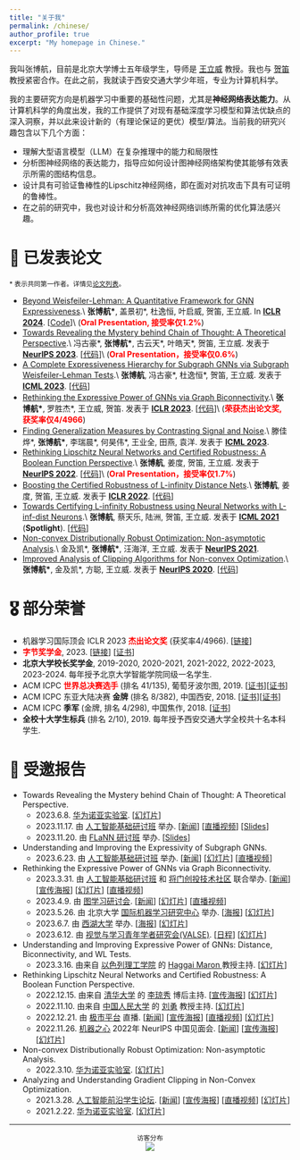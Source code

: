 ```yaml
---
title: "关于我"
permalink: /chinese/
author_profile: true
excerpt: "My homepage in Chinese."
---
```


我叫张博航，目前是北京大学博士五年级学生，导师是 [王立威](http://www.liweiwang-pku.com/) 教授。我也与 [贺笛](dihe-pku.github.io/) 教授紧密合作。在此之前，我就读于西安交通大学少年班，专业为计算机科学。

我的主要研究方向是机器学习中重要的基础性问题，尤其是**神经网络表达能力**。从计算机科学的角度出发，我的工作提供了对现有基础深度学习模型和算法优缺点的深入洞察，并以此来设计新的（有理论保证的更优）模型/算法。当前我的研究兴趣包含以下几个方面：

* 理解大型语言模型（LLM）在复杂推理中的能力和局限性
* 分析图神经网络的表达能力，指导应如何设计图神经网络架构使其能够有效表示所需的图结构信息。
* 设计具有可验证鲁棒性的Lipschitz神经网络，即在面对对抗攻击下具有可证明的鲁棒性。
* 在之前的研究中，我也对设计和分析高效神经网络训练所需的优化算法感兴趣。


📝 已发表论文
======
<sub>\* 表示共同第一作者。详情见[论文列表](/publications/)。</sub>

* [Beyond Weisfeiler-Lehman: A Quantitative Framework for GNN Expressiveness](https://arxiv.org/abs/2401.08514).\\
**张博航\***, 盖景初\*, 杜逸恒, 叶启威, 贺笛, 王立威. In [**ICLR 2024**](https://iclr.cc//Conferences/2024). \[[Code](https://github.com/subgraph23/homomorphism-expressivity)\]\\
(**<font color=red>Oral Presentation, 接受率仅1.2%</font>**)
* [Towards Revealing the Mystery behind Chain of Thought: A Theoretical Perspective](https://arxiv.org/abs/2305.15408).\\
冯古豪\*, **张博航\***, 古云天\*, 叶皓天\*, 贺笛, 王立威. 发表于 [**NeurIPS 2023**](https://nips.cc//Conferences/2023). \[[代码](https://github.com/guyuntian/CoT\_benchmark)\]\\
(**<font color=red>Oral Presentation，接受率仅0.6%</font>**)
* [A Complete Expressiveness Hierarchy for Subgraph GNNs via Subgraph Weisfeiler-Lehman Tests](https://arxiv.org/abs/2302.07090).\\
**张博航**, 冯古豪\*, 杜逸恒\*, 贺笛, 王立威. 发表于 [**ICML 2023**](https://icml.cc//Conferences/2023). \[[代码](https://github.com/subgraph23/SWL)\]
* [Rethinking the Expressive Power of GNNs via Graph Biconnectivity](https://arxiv.org/abs/2301.09505).\\
**张博航\***, 罗胜杰\*, 王立威, 贺笛. 发表于 [**ICLR 2023**](https://iclr.cc//Conferences/2023). \[[代码](https://github.com/lsj2408/Graphormer-GD)\]\\
(**<font color=red>荣获杰出论文奖, 获奖率仅4/4966</font>**)
* [Finding Generalization Measures by Contrasting Signal and Noise](https://proceedings.mlr.press/v202/teng23a/teng23a.pdf).\\
滕佳烨\*, **张博航\***, 李瑞晨\*, 何昊伟\*, 王业全, 田燕, 袁洋. 发表于 [**ICML 2023**](https://icml.cc//Conferences/2023).
* [Rethinking Lipschitz Neural Networks and Certified Robustness: A Boolean Function Perspective](https://arxiv.org/abs/2210.01787).\\
**张博航**, 姜度, 贺笛, 王立威. 发表于 [**NeurIPS 2022**](https://nips.cc/Conferences/2022). \[[代码](https://github.com/zbh2047/SortNet)\]\\
(**<font color=red>Oral Presentation，接受率仅1.7%</font>**)
* [Boosting the Certified Robustness of L-infinity Distance Nets](https://arxiv.org/abs/2110.06850).\\
**张博航**, 姜度, 贺笛, 王立威. 发表于 [**ICLR 2022**](https://iclr.cc/Conferences/2022). \[[代码](https://github.com/zbh2047/L_inf-dist-net-v2)\]
* [Towards Certifying L-infinity Robustness using Neural Networks with L-inf-dist Neurons](https://arxiv.org/abs/2102.05363).\\
**张博航**, 蔡天乐, 陆洲, 贺笛, 王立威. 发表于 [**ICML 2021**](https://icml.cc/Conferences/2021)  (**Spotlight**). \[[代码](https://github.com/zbh2047/L_inf-dist-net)\]
* [Non-convex Distributionally Robust Optimization: Non-asymptotic Analysis](https://arxiv.org/abs/2110.12459).\\
金及凯\*, **张博航\***, 汪海洋, 王立威. 发表于 [**NeurIPS 2021**](https://nips.cc/Conferences/2021).
* [Improved Analysis of Clipping Algorithms for Non-convex Optimization](https://arxiv.org/abs/2010.02519).\\
**张博航\***, 金及凯\*, 方聪, 王立威. 发表于 [**NeurIPS 2020**](https://nips.cc/Conferences/2020). \[[代码](https://github.com/zbh2047/clipping-algorithms)\]

🎖 部分荣誉
======
* 机器学习国际顶会 ICLR 2023 **<font color=red>杰出论文奖</font>** (获奖率4/4966). \[[链接](https://blog.iclr.cc/2023/03/21/announcing-the-iclr-2023-outstanding-paper-award-recipients/)\] 
* **<font color=red>字节奖学金</font>**, 2023.  \[[链接](https://ur.bytedance.com/scholarship)\] \[[证书](/files/bytedance_scholarship.jpg)\]
* **北京大学校长奖学金**, 2019-2020, 2020-2021, 2021-2022, 2022-2023, 2023-2024. 每年授予北京大学智能学院同级一名学生.
* ACM ICPC **<font color=red>世界总决赛选手</font>** (排名 41/135), 葡萄牙波尔图, 2019. \[[证书](/files/WorldFinalCertificate.pdf)\]\[[证书](/files/WorldFinalCertificateIndividual.pdf)\]
* ACM ICPC 东亚大陆决赛 **金牌** (排名 8/382), 中国西安, 2018. \[[证书](/files/ECFinalCertificateTeam.pdf)\]\[[证书](/files/ECFinalCertificate.pdf)\]
* ACM ICPC **季军** (金牌, 排名 4/298), 中国焦作, 2018. \[[证书](/files/JiaozuoCertificate.pdf)\]
* **全校十大学生标兵** (排名 2/10), 2019. 每年授予西安交通大学全校共十名本科学生.

💬 受邀报告
======
* Towards Revealing the Mystery behind Chain of Thought: A Theoretical Perspective.
  * 2023.6.8. [华为诺亚实验室](https://noahlab.com.hk/#/home). \[[幻灯片](/files/CoT_Slides.pdf)\] 
  * 2023.11.17. 由 [人工智能基础研讨班](https://www.tengjiaye.com/seminar.html) 举办. \[[新闻](https://mp.weixin.qq.com/s/e4-OUD3Cu3fzOeTxx6McgQ)\] \[[直播视频]( https://www.bilibili.com/video/BV1c34y1w7ZW/?spm_id_from=333.337.search-card.all.click&vd_source=179a815a9dd528a94cf613842a0ec9f1)\] \[[Slides](/files/CoT_Slides.pdf)\] 
  * 2023.11.20. 由 [FLaNN 研讨班](https://flann.super.site/) 举办. \[[Slides](/files/CoT_Slides.pdf)\] 
* Understanding and Improving the Expressivity of Subgraph GNNs.
  * 2023.6.23. 由 [人工智能基础研讨班](https://www.tengjiaye.com/seminar.html) 举办. \[[新闻](https://mp.weixin.qq.com/s/YWJjbyzDPtKdFEDDyPE_NA)\] \[[幻灯片](/files/Subgraph_GNN_Slides.pdf)\] \[[直播视频](https://www.bilibili.com/video/BV1gk4y1u722/?spm_id_from=333.999.0.0&vd_source=179a815a9dd528a94cf613842a0ec9f1)\]
* Rethinking the Expressive Power of GNNs via Graph Biconnectivity.
  * 2023.3.31. 由 [人工智能基础研讨班](https://www.tengjiaye.com/seminar.html) 和 [将门创投技术社区](https://www.techbeat.net/) 联合举办. \[[新闻](https://mp.weixin.qq.com/s/3BRwICsdcp_8PI1wAADUJQ)\] \[[宣传海报](/files/Jiangmen.png)\] \[[幻灯片](/files/GNN_Slides_ICLR.pdf)\] \[[直播视频](https://www.bilibili.com/video/BV1WN411N7JY/?spm_id_from=pageDriver&vd_source=179a815a9dd528a94cf613842a0ec9f1)\]
  * 2023.4.9. 由 [图学习研讨会](https://mp.weixin.qq.com/s/Q8Z1iQOJUyC6Tfxq2WIuLg). \[[新闻](https://mp.weixin.qq.com/s/Q8Z1iQOJUyC6Tfxq2WIuLg)\] \[[幻灯片](/files/GNN_Slides_ICLR.pdf)\] \[[直播视频](https://www.bilibili.com/video/BV1X24y1w7zw/?spm_id_from=333.999.0.0&vd_source=179a815a9dd528a94cf613842a0ec9f1)\]
  * 2023.5.26. 由 北京大学 [国际机器学习研究中心](https://cmlr.pku.edu.cn/) 举办. \[[海报](/files/CMLR.jpg)\] [[幻灯片](/files/GNN_Slides_ICLR.pdf)\] 
  * 2023.6.7. 由 [西湖大学](https://en.westlake.edu.cn/) 举办. \[[海报](/files/WestLake.jpg)\] \[[幻灯片](/files/GNN_Slides_ICLR.pdf)\] 
  * 2023.6.12. 由 [视觉与学习青年学者研究会(VALSE)](http://valser.org/). \[[日程](http://valser.org/2023/#/program)\] \[[幻灯片](/files/GNN_VALSE_Slides.pdf)\] 
* Understanding and Improving Expressive Power of GNNs: Distance, Biconnectivity, and WL Tests.
  * 2023.3.16. 由来自 [以色列理工学院](https://vee.technion.ac.il/) 的 [Haggai Maron ](https://haggaim.github.io/) 教授主持. \[[幻灯片](/files/GNN_Slides.pdf)\]
* Rethinking Lipschitz Neural Networks and Certified Robustness: A Boolean Function Perspective.
  * 2022.12.15. 由来自 [清华大学](https://www.tsinghua.edu.cn/en/) 的 [李琼秀](https://sites.google.com/view/qiongxiuli/home) 博后主持. \[[宣传海报](/files/Qiongxiu2022.jpg)\] \[[幻灯片](/files/Lipschitz_Slides.pdf)\]
  * 2022.11.10. 由来自 [中国人民大学](https://www.ruc.edu.cn/en) 的 [刘勇](https://liuyonggsai.github.io/) 教授主持. \[[幻灯片](/files/Lipschitz_Slides.pdf)\]
  * 2022.12.21. 由 [极市平台](https://www.cvmart.net/) 直播. \[[新闻](https://mp.weixin.qq.com/s/njTtGhXAWmG-QGo-owxseQ)\] \[[宣传海报](/files/CVMart22.png)\] \[[直播视频](https://www.bilibili.com/video/BV1FK411q7RK/?spm_id_from=333.999.0.0&vd_source=179a815a9dd528a94cf613842a0ec9f1)\] \[[幻灯片](/files/Lipschitz_Slides.pdf)\]
  * 2022.11.26. [机器之心](https://www.jiqizhixin.com/) 2022年 NeurIPS 中国见面会. \[[新闻](https://mp.weixin.qq.com/s/d47O9EqWFKq5vdnHTi84gA)\] \[[宣传海报](/files/NeurIPS2022Meetup.jfif)\] \[[幻灯片](/files/Lipschitz_Slides.pdf)\]
* Non-convex Distributionally Robust Optimization: Non-asymptotic Analysis.
  * 2022.3.10. [华为诺亚实验室](https://noahlab.com.hk/#/home). \[[幻灯片](/files/DRO_Slides.pdf)\]
* Analyzing and Understanding Gradient Clipping in Non-Convex Optimization.
  * 2021.3.28. [人工智能前沿学生论坛](https://bbs.sffai.com/). \[[新闻](https://mp.weixin.qq.com/s/wYPkPTu31gKHh3TKenTbfQ)\] \[[宣传海报](/files/SFFAI2021.png)\]  \[[直播视频](https://www.bilibili.com/video/BV1ir4y117Z8/?spm_id_from=333.337.search-card.all.click&vd_source=179a815a9dd528a94cf613842a0ec9f1)\] \[[幻灯片](/files/Clipping_Slides.pdf)\]
  * 2021.2.22. [华为诺亚实验室](https://noahlab.com.hk/#/home). \[[幻灯片](/files/Clipping_Slides.pdf)\]

---
<center><sub>访客分布 </sub></center>

<center>
<a href='https://clustrmaps.com/site/1bnbv'  title='Visit tracker'><img src='//clustrmaps.com/map_v2.png?cl=6e799f&w=600&t=tt&d=g5Aslr0Ib3K9apqhyZbqykrtT9i1UzDxN64dEOprFLE&co=ffffff&ct=202020'/></a>
</center>